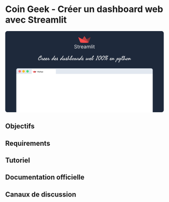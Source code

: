 # Coin Geek - Créer un dashboard web avec Streamlit

<p align="center">
    <a href="https://streamlit.io" target="_blank" rel="noopener">
        <img src="https://raw.githubusercontent.com/Phloemus/Streamlit-Coin-Geek/main/img/cover.png" alt="Streamlit - Créer des dashboards web en python" />
    </a>
</p>

## Objectifs

## Requirements

## Tutoriel

## Documentation officielle

## Canaux de discussion 
